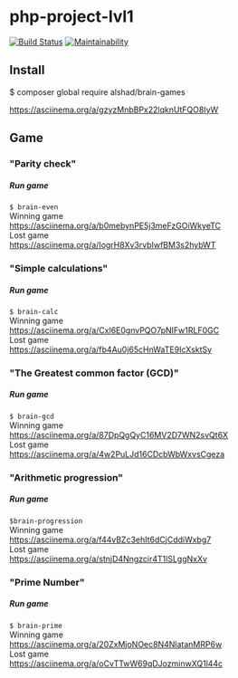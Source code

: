 # php-project-lvl1

[![Build Status](https://travis-ci.org/AlexeyShobanov/php-project-lvl1.svg?branch=master)](https://travis-ci.org/AlexeyShobanov/php-project-lvl1)
[![Maintainability](https://api.codeclimate.com/v1/badges/b40b078db8612f4a6484/maintainability)](https://codeclimate.com/github/AlexeyShobanov/php-project-lvl1/maintainability)

## Install

$ composer global require alshad/brain-games

https://asciinema.org/a/gzyzMnbBPx22lqknUtFQO8IyW
  
## Game

### "Parity check"    

##### Run game  
`
$ brain-even
`  
Winning game  
https://asciinema.org/a/b0mebynPE5j3meFzGOiWkyeTC  
Lost game  
https://asciinema.org/a/IogrH8Xv3rvbIwfBM3s2hybWT  
  
### "Simple calculations"

##### Run game  
`
$ brain-calc
`  
Winning game  
https://asciinema.org/a/Cxl6E0gnvPQO7pNIFw1RLF0GC  
Lost game  
https://asciinema.org/a/fb4Au0j65cHnWaTE9IcXsktSy    
  
### "The Greatest common factor (GCD)"

##### Run game  
`
$ brain-gcd
`  
Winning game  
https://asciinema.org/a/87DpQgQyC16MV2D7WN2svQt6X  
Lost game  
https://asciinema.org/a/4w2PuLJd16CDcbWbWxvsCgeza   

### "Arithmetic progression" 

##### Run game  
`
$brain-progression
`  
Winning game  
https://asciinema.org/a/f44vBZc3ehIt6dCjCddiWxbg7  
Lost game  
https://asciinema.org/a/stnjD4Nngzcir4T1lSLggNxXv  
  
### "Prime Number"

##### Run game  
`
$ brain-prime
`  
Winning game  
https://asciinema.org/a/20ZxMjoNOec8N4NlatanMRP6w  
Lost game  
https://asciinema.org/a/oCvTTwW69qDJozminwXQ1l44c  